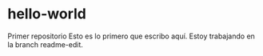 # hello-world
Primer repositorio
Esto es lo primero que escribo aquí. Estoy trabajando en la branch readme-edit.
